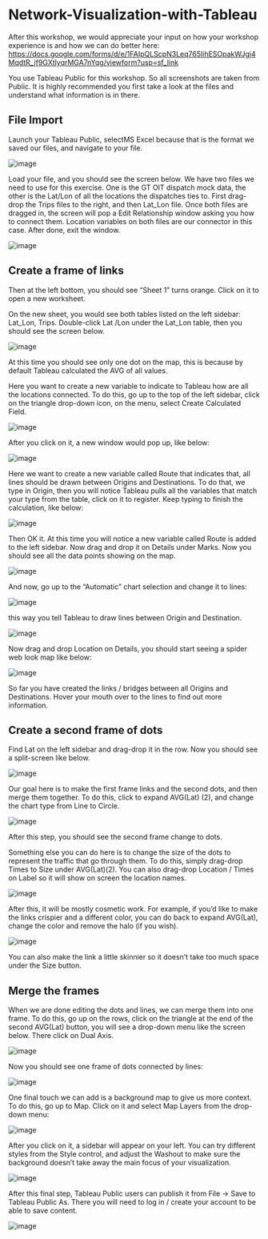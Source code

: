 # Network-Visualization-with-Tableau

After this workshop, we would appreciate your input on how your workshop experience is and how we can do better here: https://docs.google.com/forms/d/e/1FAIpQLScpN3Leq765IihESOpakWJgj4MqdtR_jf9GXtlyqrMGA7nYqg/viewform?usp=sf_link

You use Tableau Public for this workshop. So all screenshots are taken from Public. It is highly recommended you first take a look at the files and understand what information is in there.

## File Import
Launch your Tableau Public, selectMS Excel because that is the format we saved our files, and navigate to your file.

![image](https://user-images.githubusercontent.com/37058499/92944429-f46b6b00-f421-11ea-85da-d4f5eb59be06.png)

Load your file, and you should see the screen below. 
We have two files we need to use for this exercise. One is the GT OIT dispatch mock data, the other is the Lat/Lon of all the locations the dispatches ties to. 
First drag-drop the Trips files to the right, and then Lat_Lon file. 
Once both files are dragged in, the screen will pop a Edit Relationship window asking you how to connect them. Location variables on both files are our connector in this case.
After done, exit the window.

![image](https://user-images.githubusercontent.com/37058499/92944318-d30a7f00-f421-11ea-8aad-ef88eb82795f.png)

## Create a frame of links

Then at the left bottom, you should see “Sheet 1” turns orange. Click on it to open a new worksheet.

On the new sheet, you would see both tables listed on the left sidebar: Lat_Lon, Trips. 
Double-click Lat /Lon under the Lat_Lon table, then you should see the screen below.

![image](https://user-images.githubusercontent.com/37058499/92944541-18c74780-f422-11ea-9783-955079a85c5e.png)

At this time you should see only one dot on the map, this is because by default Tableau calculated the AVG of all values. 

Here you want to create a new variable to indicate to Tableau how are all the locations connected. 
To do this, go up to the top of the left sidebar, click on the triangle drop-down icon, on the menu, select Create Calculated Field.

![image](https://user-images.githubusercontent.com/37058499/92944595-30063500-f422-11ea-898e-0f5f5f303ec5.png)

After you click on it, a new window would pop up, like below:

![image](https://user-images.githubusercontent.com/37058499/92944645-41e7d800-f422-11ea-8797-cdc74174c44d.png)

Here we want to create a new variable called Route that indicates that, all lines should be drawn between Origins and Destinations.
To do that, we type in Origin, then you will notice Tableau pulls all the variables that match your type from the table, click on it to register.
Keep typing to finish the calculation, like below:

![image](https://user-images.githubusercontent.com/37058499/92944727-5b891f80-f422-11ea-8538-ef9f83bee6eb.png)

Then OK it. At this time you will notice a new variable called Route is added to the left sidebar.
Now drag and drop it on Details under Marks. Now you should see all the data points showing on the map.

![image](https://user-images.githubusercontent.com/37058499/92944784-6d6ac280-f422-11ea-9ed2-396e8c217b96.png)

And now, go up to the “Automatic” chart selection and change it to lines:

![image](https://user-images.githubusercontent.com/37058499/92944860-85424680-f422-11ea-92d9-cdb4700daedb.png)

this way you tell Tableau to draw lines between Origin and Destination.

![image](https://user-images.githubusercontent.com/37058499/92945112-d2beb380-f422-11ea-94d6-aea08ae9fb2c.png)

Now drag and drop Location on Details, you should start seeing a spider web look map like below:

![image](https://user-images.githubusercontent.com/37058499/92945149-e23dfc80-f422-11ea-82be-ca8c8b019be2.png)

So far you have created the links / bridges between all Origins and Destinations. Hover your mouth over to the lines to find out more information.


## Create a second frame of dots

Find Lat on the left sidebar and drag-drop it in the row. Now you should see a split-screen like below.

![image](https://user-images.githubusercontent.com/37058499/92945251-04377f00-f423-11ea-9b9c-9b14a5c7ae5b.png)

Our goal here is to make the first frame links and the second dots, and then merge them together.
To do this, click to expand AVG(Lat) (2), and change the chart type from Line to Circle.

![image](https://user-images.githubusercontent.com/37058499/92945315-1a453f80-f423-11ea-9ff7-5186d4112383.png)

After this step, you should see the second frame change to dots. 

Something else you can do here is to change the size of the dots to represent the traffic that go through them. 
To do this, simply drag-drop Times to Size under AVG(Lat)(2).
You can also drag-drop Location / Times on Label so it will show on screen the location names.

![image](https://user-images.githubusercontent.com/37058499/92945375-2fba6980-f423-11ea-9f43-3155eb913db0.png)

After this, it will be mostly cosmetic work. For example, if you’d like to make the links crispier and a different color, you can do back to expand AVG(Lat), change the color and remove the halo (if you wish).

![image](https://user-images.githubusercontent.com/37058499/92945443-452f9380-f423-11ea-8748-6ce31767bc6e.png)

You can also make the link a little skinnier so it doesn’t take too much space under the Size button.

## Merge the frames

When we are done editing the dots and lines, we can merge them into one frame.
To do this, go up on the rows, click on the triangle at the end of the second AVG(Lat) button, you will see a drop-down menu like the screen below. 
There click on Dual Axis.

![image](https://user-images.githubusercontent.com/37058499/92945507-5bd5ea80-f423-11ea-89db-8c2fb7027602.png)

Now you should see one frame of dots connected by lines:

![image](https://user-images.githubusercontent.com/37058499/92945554-6e502400-f423-11ea-88e5-718ffde8f4f3.png)

One final touch we can add is a background map to give us more context. 
To do this, go up to Map. Click on it and select Map Layers from the drop-down menu:

![image](https://user-images.githubusercontent.com/37058499/92945601-82942100-f423-11ea-96c3-3fa4787e7b07.png)

After you click on it, a sidebar will appear on your left. 
You can try different styles from the Style control, and adjust the Washout to make sure the background doesn’t take away the main focus of your visualization.

![image](https://user-images.githubusercontent.com/37058499/92945665-95a6f100-f423-11ea-8a67-852705179570.png)

After this final step, Tableau Public users can publish it from File -> Save to Tableau Public As. 
There you will need to log in / create your account to be able to save content.

![image](https://user-images.githubusercontent.com/37058499/92945700-a5263a00-f423-11ea-91b6-073a778d8124.png)



